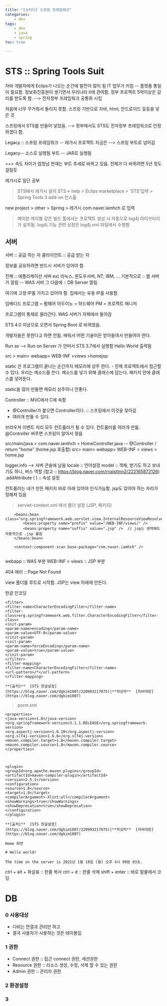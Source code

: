 ```yaml
---
title: "[스터디] 스프링 프레임워크"
categories:
    - dev
tags:
    - dev
    - java 
    - spring
toc: true

---
```


# STS :: Spring Tools Suit

자바 개발자에게 Eclips가 나오는 순간에 발전이 많이 됨
IT 업무가 커짐 -- 플랫폼 통일이 필요함.
정보화진흥원이 생기면서 우리나라 it에 관여함. 
정부 프로젝트 5억이상은 감리를 받도록 함.
--> 전자정부 프레임워크 공통화 시킴

처음에 너무 무거워서 돌리지 못함.
스프링 기반으로 자바, html, 안드로이드 등등을 넣은 것

스프링에서 STS를 만들어 넣었음.
--> 정부에서도 STS도 전자정부 프레임워크로 인정하겠다 함.

Legacy :: 스프링 프레임워크 -- 레가시 프로젝트 
지금은 --> 스프링 부트로 넘어감

Legacy-- 소스로 실행됨
부트 -- JAR로 실행됨

==> 속도 차이가 엄청남 
현재는 부트 추세로 바뀌고 있음.
전체가 다 바뀌려면 5년 정도 걸릴듯

레가시로 일단 공부



> STS에서 레가시 설치
STS-> help > Eclips marketplace > 'STS'입력 > Spring Tools 3 add-on 인스톨

new project > other > Spring > 레거시 
com.naver.iamhch 로 입력


> 메이븐
메이블 같은 빌드 툴에서는 프로젝트 생성 시 자동으로 log4j 라이브러리가 설치됨.
log4j 기능 관련 성정은 log4j.xml 파일에서 수행함

## 서버
서버 :: 공급 하는 자
클라이언트 :: 공급 받는 자

정보를 공유하려면 반드시 서버가 있어야 함.

전체 :: 애플리케이션 서버 ex) 리눅스, 윈도우서버, NT, IBM, ...
기본적으로 :: 웹 서버가 깔림 -- WAS 서버 
그 다음에 :: DB Server 깔림

여기에 고정 IP를 가지고 있어야 함.
집에서는 유동 IP를 사용함.

임베디드 프로그램 = 펌웨어
아두이노 = 하드웨어
PM = 프로젝트 매니저

프로그램이 통채로 올라간다.
WAS 서버가 자체에서 돌아감

STS 4.0 이상으로 오면서 Spring Boot 로 바뀌었음.

개발자들은 못한다고 하면 안됨. 배워서 어떤 기술이든 받아들여서 만들어야 한다.

Run as --> Run on Server 가 안떠서 
STS 3.7에서 실행함
Hello World 출력됨

src > main> webapp> WEB-INF >views >homejsp


static 은 프로그램이 끝나는 순간까지 메모리에 상주 한다. - 전체 프로젝트에서 접근할 수 있다.
우리는 메소드를 쓴다. 메소드를 넣기 위해 클래스에 담는다. 패키지 안에 클래스를 넣어둔다. 

static을 많이 만들면 메모리 상주하니 안좋다.

Controller :: MVC에서 C에 속함
- @Controller가 붙으면 Controller이다. :: 스프링에서 이것을 찾아감
- 여러개 만들 수 있다.

브라우져 이벤트 처리 모두 컨트롤러가 될 수 있다. 컨트롤러를 여러개 만듦. @Controller 써주면 스프링이 알아서 찾음

src/main/java > com.naver.iamhch > HomeController.java  -- @Controller / return "home" (home.jsp 호출함)
src> main> webapp> WEB-INF > views > home.jsp

logger.info --> 서버 콘솔에 남음
locale :: 언어설정
model :: 객체, 받기도 하고 보내기도 하니, 버스 역할  (참고 :: https://blog.naver.com/rnalsttnn2/222165872126)
.addAttribute ( ) :: 속성 설정

컨트롤러는 내가 만든 패키지 바로 아래 있어야 인식가능함.
jsp도 있어야 하는 자리가 정해져 있음



>servlet-context.xml 에서 폴더 설정 (JSP, 패키지)

```
	<beans:bean class="org.springframework.web.servlet.view.InternalResourceViewResolver">
		<beans:property name="prefix" value="/WEB-INF/views/" />
		<beans:property name="suffix" value=".jsp" />  // jsp는 생략해도 자동적으로 .jsp 붙음
	</beans:bean>
	
	<context:component-scan base-package="com.naver.iamhch" />
	
```

webapp :: WAS 부분
WEB-INF > views :: JSP 부분

404 에러 :: Page Not Found

view 폴더를 루트로 시작함. JSP는 view 아래에 만든다.


한글 인코딩

```
<filter>  
<filter-name>CharacterEncodingFilter</filter-name>  
<filter-class>org.springframework.web.filter.CharacterEncodingFilter</filter-class>  
<init-param>  
<param-name>encoding</param-name>  
<param-value>UTF-8</param-value>  
</init-param>  
<init-param>  
<param-name>forceEncoding</param-name>  
<param-value>true</param-value>  
</init-param>  
</filter>  
<filter-mapping>  
<filter-name>CharacterEncodingFilter</filter-name>  
<url-pattern>/*</url-pattern>  
</filter-mapping>

**[출처]**  [STS 한글설정](https://blog.naver.com/dgkim1007/220993217075)|**작성자**  [자바대장](https://blog.naver.com/dgkim1007)
```

> porm.xml

```
<properties>  
<java-version>1.8</java-version>  
<org.springframework-version>3.1.1.RELEASE</org.springframework-version>  
<org.aspectj-version>1.6.10</org.aspectj-version>  
<org.slf4j-version>1.6.6</org.slf4j-version>  
<maven.compiler.target>1.8</maven.compiler.target>  
<maven.compiler.source>1.8</maven.compiler.source>  
</properties>

 

<plugin>  
<groupId>org.apache.maven.plugins</groupId>  
<artifactId>maven-compiler-plugin</artifactId>  
<version>2.5.1</version>  
<configuration>  
<source>1.8</source>  
<target>1.8</target>  
<compilerArgument>-Xlint:all</compilerArgument>  
<showWarnings>true</showWarnings>  
<showDeprecation>true</showDeprecation>  
</configuration>  
</plugin>

**[출처]**  [STS 한글설정](https://blog.naver.com/dgkim1007/220993217075)|**작성자**  [자바대장](https://blog.naver.com/dgkim1007)
```


```
Home 화면 

# Hello world!

The time on the server is 2021년 1월 18일 (월) 오후 4시 00분 03초.
```

ctrl + alt + 화살표 :: 한줄 복사
ctrl + d :: 한줄 삭제
shift + enter :: 바로 밑줄에서 코딩




# DB

### 0 사용대상
* 디비는 연결과 관리만 하고
* 결국 사용자가 사용하는 것은 테이블임

### 1 권한
* Connect 권한 :: 접근 connect 권한, 세션권한
* Resource 권한 :: 리소스 생성, 수정, 삭제 할 수 있는 권한
* Admin 권한 :: 관리자 권한

### 2 환경설정


### 3

<!--stackedit_data:
eyJoaXN0b3J5IjpbLTEyNjEzNzA1MTYsMTc1NTI5NjM1NSwxMD
M2NjgxNTUxLDEyNDY0NTk4ODgsMTc3ODEyNTMwOCwtNTczMTgx
Mjc3LC0xMjAwMzM1MDIzLC0xMjU4MjA1ODgzLC02MTg5Njk2Nz
IsOTEwODcyNzg2LDcxOTEzMTc2NSwtMTg5OTY2Mzg0M119
-->